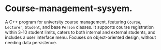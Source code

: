 # Course-management-sysyem.
A C++ program for university course management, featuring `Course`, `Lecturer`, `Student`, and base `Person` classes. It supports course registration within 3-10 student limits, caters to both internal and external students, and includes a user interface menu. Focuses on object-oriented design, without needing data persistence.
